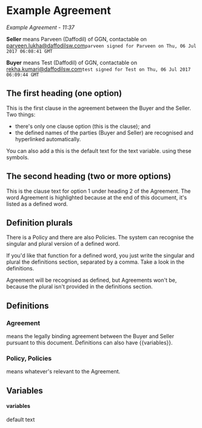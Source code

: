 # Example Agreement

*Example Agreement - 11:37*

**Seller** means Parveen (Daffodil) of GGN, contactable on parveen.lukha@daffodilsw.com`parveen signed for Parveen on Thu, 06 Jul 2017 06:08:41 GMT`



**Buyer** means Test (Daffodil) of GGN, contactable on rekha.kumari@daffodilsw.com`test signed for Test on Thu, 06 Jul 2017 06:09:44 GMT`



## The first heading (one option)

This is the first clause in the agreement between the Buyer and the Seller.  Two things:
- there's only one clause option (this is the clause); and
- the defined names of the parties (Buyer and Seller) are recognised and hyperlinked automatically.

You can also add a this is the default text for the text variable. using these symbols.

## The second heading (two or more options)

This is the clause text for option 1 under heading 2 of the Agreement.  The word Agreement is highlighted because at the end of this document, it's listed as a defined word.

## Definition plurals

There is a Policy and there are also Policies.  The system can recognise the singular and plural version of a defined word.

If you'd like that function for a defined word, you just write the singular and plural the definitions section, separated by a comma.  Take a look in the definitions.

Agreement will be recognised as defined, but Agreements won't be, because the plural isn't provided in the definitions section.

## Definitions

### Agreement
means the legally binding agreement between the Buyer and Seller pursuant to this document.  Definitions can also have {{variables}}.

### Policy, Policies
means whatever's relevant to the Agreement.

## Variables

#### variables

default text


